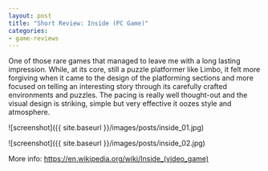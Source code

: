 ```yaml
---
layout: post
title: "Short Review: Inside (PC Game)"
categories:
- game-reviews
---
```


<p>
One of those rare games that managed to leave me with a long lasting impression. While, at its core, still a puzzle platformer like Limbo, it felt more forgiving when it came to the design of the platforming sections and more focused on telling an interesting story through its carefully crafted environments and puzzles. The pacing is really well thought-out and the visual design is striking, simple but very effective it oozes style and atmosphere. 
</p>


![screenshot]({{ site.baseurl }}/images/posts/inside_01.jpg)

![screenshot]({{ site.baseurl }}/images/posts/inside_02.jpg)


<p>More info: <a href="https://en.wikipedia.org/wiki/Inside_(video_game)">https://en.wikipedia.org/wiki/Inside_(video_game)</a><p>
